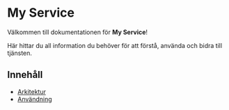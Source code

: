 # My Service

Välkommen till dokumentationen för **My Service**!

Här hittar du all information du behöver för att förstå, använda och bidra till tjänsten.

## Innehåll

- [Arkitektur](./architecture.md)
- [Användning](./usage.md)
